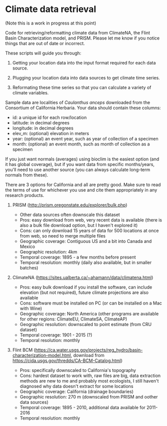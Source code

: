 # Climate data retrieval

(Note this is a work in progress at this point)

Code for retrieving/reformatting climate data from ClimateNA, the Flint Basin Characterization model, and PRISM. Please let me know if you notice things that are out of date or incorrect. 

These scripts will guide you through:

1. Getting your location data into the input format required for each data source.

2. Plugging your location data into data sources to get climate time series.

3. Reformating these time series so that you can calculate a variety of climate variables.

Sample data are localities of *Caulanthus anceps* downloaded from the Consortium of California Herbaria. Your data should contain these columns:
- id: a unique id for each row/location
- latitude: in decimal degrees
- longitude: in decimal degrees
- elev_m: (optional) elevation in meters
- year: (optional) an event year, such as year of collection of a specimen
- month: (optional) an event month, such as month of collection as a specimen

If you just want  normals (averages) using bioclim is the easiest option (and it has global coverage), but if you want data from specific months/years, you'll need to use another source (you can always calculate long-term normals from these).

There are 3 options for California and all are pretty good. Make sure to read the terms of use for whichever you use and cite them appropriately in any research products.

1. PRISM (http://prism.oregonstate.edu/explorer/bulk.php)
     - Other data sources often downscale this dataset
     - Pros: easy download from web, very recent data is available (there is also a bulk file download option, but I haven't explored it)
     - Cons: can only download 15 years of data for 500 locations at once from web, so need to merge multiple files
     - Geographic coverage: Contiguous US and a bit into Canada and Mexico
     - Geographic resolution: 4km
     - Temporal coverage: 1895 - a few months before present
     - Temporal resolution: monthly (daily also available, but in smaller batches)
     
2. ClimateNA (https://sites.ualberta.ca/~ahamann/data/climatena.html)
     - Pros: easy bulk download if you install the software, can include elevation (but not required), future climate projections are also available
     - Cons: software must be installed on PC (or can be installed on a Mac with Wine)
     - Geographic coverage: North America (other programs are available for other regions: ClimateEU, ClimateSA, ClimateAP)
     - Geographic resolution: downscaled to point estimate (from CRU dataset)
     - Temporal coverage: 1901 - 2015 (?) 
     - Temporal resolution: monthly 

3. Flint BCM (https://ca.water.usgs.gov/projects/reg_hydro/basin-characterization-model.html, download from https://cida.usgs.gov/thredds/CA-BCM-Catalog.html)
     - Pros: specifically downscaled to California's topography
     - Cons: hardest dataset to work with, raw files are big, data extraction methods are new to me and probably most ecologists, I still haven't diagnosed why data doesn't extract for some locations
     - Geographic coverage: California (drainage boundaries)
     - Geographic resolution: 270 m (downscaled from PRISM and oother data sources)
     - Temporal coverage: 1895 - 2010, additional data available for 2011-2016 
     - Temporal resolution: monthly 


